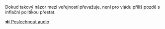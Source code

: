 
Dokud takový názor mezi veřejností převažuje, není pro vládu příliš pozdě s inflační politikou přestat.

[🔊 Poslechnout audio](/data/7-paragraphs/audio/chapter_79/para_004-Dokud-takov-nzor-mezi-veejnost-pevauje-nen.mp3)
